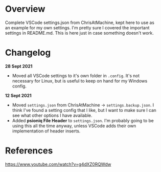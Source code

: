 # Overview
Complete VSCode settings.json from ChrisAtMachine, kept here to use
as an example for my own settings. I'm pretty sure I covered the important
settings in README.md. This is here just in case something doesn't work.


# Changelog
**28 Sept 2021**
- Moved all VSCode settings to it's own folder in `.config`. It's not necessary
for Linux, but is useful to keep on hand for my Windows config.

**12 Sept 2021**
- Moved `settings.json` from ChrisAtMachine -> `settings.backup.json`. I think 
I've found a setting config that I like, but I want to make sure I can see what 
other options I have available.
- Added **psioniq File Header** to `settings.json`. I'm probably going to be 
using this all the time anyway, unless VSCode adds their own implementation of 
header inserts.

# References
https://www.youtube.com/watch?v=g4dXZ0RQWdw